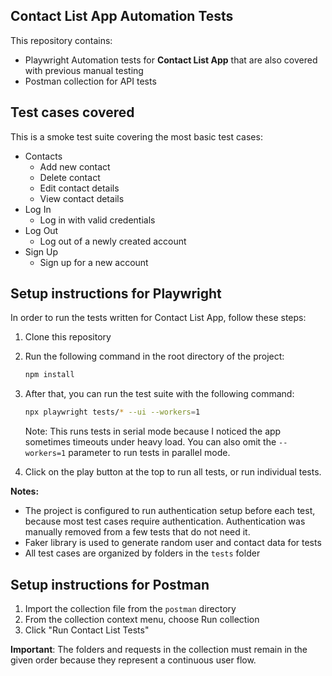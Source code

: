 ## Contact List App Automation Tests

This repository contains:

- Playwright Automation tests for **Contact List App** that are also covered with previous manual testing
- Postman collection for API tests

## Test cases covered

This is a smoke test suite covering the most basic test cases:

- Contacts
   - Add new contact
   - Delete contact
   - Edit contact details
   - View contact details
- Log In
   - Log in with valid credentials
- Log Out
   - Log out of a newly created account
- Sign Up
   - Sign up for a new account


## Setup instructions for Playwright

In order to run the tests written for Contact List App, follow these steps:

1. Clone this repository
2. Run the following command in the root directory of the project:
   ```bash
   npm install
   ```
3. After that, you can run the test suite with the following command:

   ```bash
   npx playwright tests/* --ui --workers=1
   ```

   Note:  This runs tests in serial mode because I noticed the app sometimes timeouts under heavy load. You can also omit the `--workers=1` parameter to run tests in parallel mode.

3. Click on the play button at the top to run all tests, or run individual tests.

**Notes:**

- The project is configured to run authentication setup before each test, because most test cases require authentication. Authentication was manually removed from a few tests that do not need it.
- Faker library is used to generate random user and contact data for tests
- All test cases are organized by folders in the `tests` folder

## Setup instructions for Postman

1. Import the collection file from the `postman` directory
2. From the collection context menu, choose Run collection
3. Click "Run Contact List Tests" 

**Important**: The folders and requests in the collection must remain in the given order because they represent a continuous user flow.




